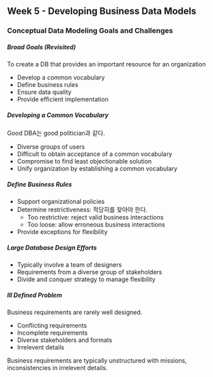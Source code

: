 ## Week 5 - Developing Business Data Models

### Conceptual Data Modeling Goals and Challenges

##### Broad Goals (Revisited)

To create a DB that provides an important resource for an organization
- Develop a common vocabulary
- Define business rules
- Ensure data quality
- Provide efficient implementation

##### Developing a Common Vocabulary

Good DBA는 good politician과 같다.
- Diverse groups of users
- Difficult to obtain acceptance of a common vocabulary
- Compromise to find least objectionable solution
- Unify organization by establishing a common vocabulary

##### Define Business Rules

- Support organizational policies
- Determine restrictiveness: 적당히를 찾아야 한다.
  - Too restrictive: reject valid business interactions
  - Too loose: allow erroneous business interactions
- Provide exceptions for flexibility

##### Large Database Design Efforts

- Typically involve a team of designers
- Requirements from a diverse group of stakeholders
- Divide and conquer strategy to manage flexibility

##### Ill Defined Problem

Business requirements are rarely well designed.
- Conflicting requirements
- Incomplete requirements
- Diverse stakeholders and formats
- Irrelevent details

Business requirements are typically unstructured with missions, inconsistencies in irrelevent details.
